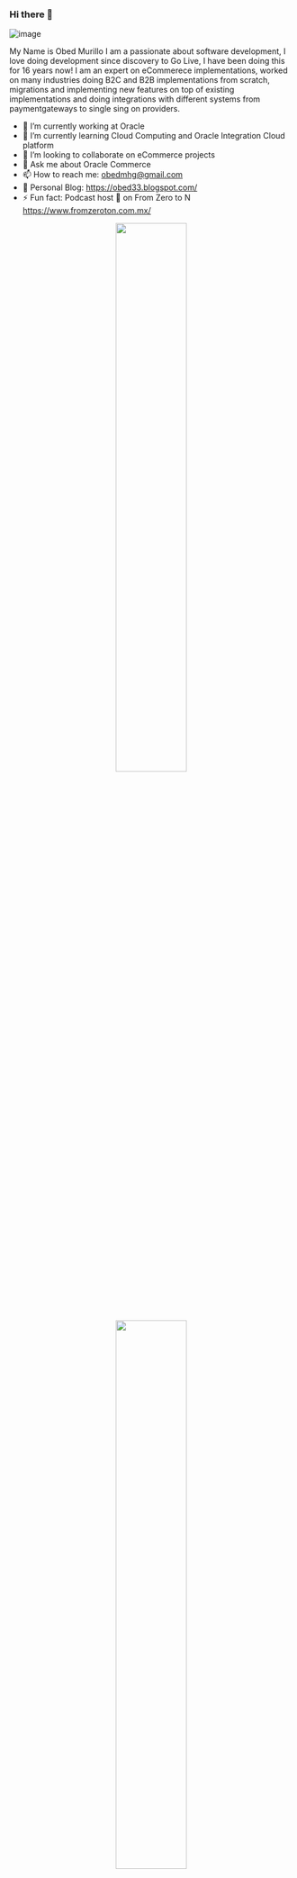 

### Hi there 👋

![image](https://user-images.githubusercontent.com/773341/166561915-0b55630e-3e32-4537-b5b0-bc7e982af321.png)

My Name is Obed Murillo I am a passionate about software development, I love doing development since discovery to Go Live, I have been doing this for 16 years now!
I am an expert on eCommerece implementations, worked on many industries doing B2C and B2B implementations from scratch, migrations and implementing new features on top of existing implementations and doing integrations with different systems from paymentgateways to single sing on providers.

- 🔭 I’m currently working at Oracle
- 🌱 I’m currently learning Cloud Computing and Oracle Integration Cloud platform
- 👯 I’m looking to collaborate on eCommerce projects
- 💬 Ask me about Oracle Commerce
- 📫 How to reach me: obedmhg@gmail.com
- 📝 Personal Blog:  https://obed33.blogspot.com/ 
- ⚡ Fun fact: Podcast host 🎤 on From Zero to N https://www.fromzeroton.com.mx/ 

<p align="center">
  <img height="50%" width="auto" src ="https://github-readme-stats.vercel.app/api?username=obedmhg&show_icons=true&count_private=true&bg_color=00000000">
  <br>
  <img height="50%" width="auto" src ="https://github-readme-stats.vercel.app/api/top-langs/?username=obedmhg&layout=compact&bg_color=00000000&langs_count=6&hide=jupyter%20notebook,tex,css,php">
  <br>
  <img src ="https://github-readme-streak-stats.herokuapp.com?user=obedmhg&background=FFFFFF00">
  
</p>

<!-- <p align="center">
  <img align="left" src ="https://github-readme-stats.vercel.app/api/pin/?username=obedmhg&repo=ytdx">
  <img align="right" src ="https://github-readme-stats.vercel.app/api/pin/?username=obedmhg&repo=pixel-weather">
</p> -->


<!--
